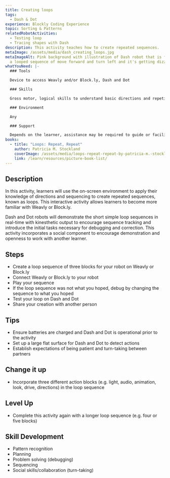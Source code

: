 ```yaml
---
title: Creating loops
tags:
  - Dash & Dot
experience: Blockly Coding Experience
topic: Sorting & Patterns
relatedRobotActivities:
  - Testing loop
  - Tracing shapes with Dash
description: This activity teaches how to create repeated sequences.
metaImage: /assets/media/dash_creating_loops.jpg
metaImageAlt: Pink background with illustration of Dash robot that is following
  a looped sequence of move forward and turn left and it's getting dizzy.
whatYouNeed: |-
  ### Tools

  Device to access Weavly and/or Block.ly, Dash and Dot

  ### Skills

  Gross motor, logical skills to understand basic directions and repetition

  ### Environment

  Any

  ### Support

  Depends on the learner, assistance may be required to guide or facilitate
books:
  - title: "Loops: Repeat, Repeat"
    author: Patricia M. Stockland
    coverImage: /assets/media/loops-repeat-repeat-by-patricia-m.-stockland.jpg
    link: /learn/resources/picture-book-list/
---
```

## Description

In this activity, learners will use the on-screen environment to apply their knowledge of directions and sequencing to create repeated sequences, known as loops. This interactive activity allows learners to become more familiar with Weavly or Block.ly. 

Dash and Dot robots will demonstrate the short simple loop sequences in real-time with kinesthetic output to encourage sequence tracking and introduce the initial tasks necessary for debugging and correction. This activity incorporates a social component to encourage demonstration and openness to work with another learner.

## Steps

* Create a loop sequence of three blocks for your robot on Weavly or Block.ly
* Connect Weavly or Block.ly to your robot
* Play your sequence
* If the loop sequence was not what you hoped, debug by changing the sequence to what you hoped
* Test your loop on Dash and Dot
* Share your creation with another person

## Tips

* Ensure batteries are charged and Dash and Dot is operational prior to the activity
* Set up a large flat surface for Dash and Dot to detect actions
* Establish expectations of being patient and turn-taking between partners

## Change it up

* Incorporate three different action blocks (e.g. light, audio, animation, look, drive, directions) in the loop sequence

## Level Up 

* Complete this activity again with a longer loop sequence (e.g. four or five blocks) 

## Skill Development

* Pattern recognition
* Planning
* Problem solving (debugging)
* Sequencing
* Social skills/collaboration (turn-taking)